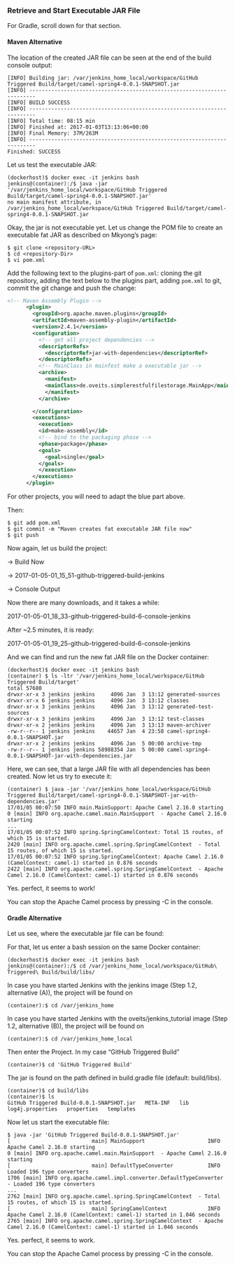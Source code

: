 ### Retrieve and Start Executable JAR File

For Gradle, scroll down for that section.

#### Maven Alternative

The location of the created JAR file can be seen at the end of the build console output:

```console
[INFO] Building jar: /var/jenkins_home_local/workspace/GitHub Triggered Build/target/camel-spring4-0.0.1-SNAPSHOT.jar
[INFO] ------------------------------------------------------------------------
[INFO] BUILD SUCCESS
[INFO] ------------------------------------------------------------------------
[INFO] Total time: 08:15 min
[INFO] Finished at: 2017-01-03T13:13:06+00:00
[INFO] Final Memory: 37M/263M
[INFO] ------------------------------------------------------------------------
Finished: SUCCESS
```

Let us test the executable JAR:

```
(dockerhost)$ docker exec -it jenkins bash
jenkins@(container):/$ java -jar '/var/jenkins_home_local/workspace/GitHub Triggered Build/target/camel-spring4-0.0.1-SNAPSHOT.jar'
no main manifest attribute, in /var/jenkins_home_local/workspace/GitHub Triggered Build/target/camel-spring4-0.0.1-SNAPSHOT.jar
```

Okay, the jar is not executable yet. Let us change the POM file to create an executable fat JAR as described on Mkyong’s page:

```
$ git clone <repository-URL>
$ cd <repository-Dir>
$ vi pom.xml
```

Add the following text to the plugins-part of `pom.xml`: cloning the git repository, adding the text below to the plugins part, adding `pom.xml` to git, commit the git change and push the change:

```xml
<!-- Maven Assembly Plugin -->
      <plugin>
        <groupId>org.apache.maven.plugins</groupId>
        <artifactId>maven-assembly-plugin</artifactId>
        <version>2.4.1</version>
        <configuration>
          <!-- get all project dependencies -->
          <descriptorRefs>
            <descriptorRef>jar-with-dependencies</descriptorRef>
          </descriptorRefs>
          <!-- MainClass in mainfest make a executable jar -->
          <archive>
            <manifest>
            <mainClass>de.oveits.simplerestfulfilestorage.MainApp</mainClass>
            </manifest>
          </archive>

        </configuration>
        <executions>
          <execution>
          <id>make-assembly</id>
          <!-- bind to the packaging phase -->
          <phase>package</phase>
          <goals>
            <goal>single</goal>
          </goals>
          </execution>
        </executions>
      </plugin>
```

For other projects, you will need to adapt the blue part above.

Then:

```
$ git add pom.xml
$ git commit -m "Maven creates fat executable JAR file now"
$ git push
```

Now again, let us build the project:

-> Build Now

-> 2017-01-05-01_15_51-github-triggered-build-jenkins

-> Console Output

Now there are many downloads, and it takes a while:

2017-01-05-01_18_33-github-triggered-build-6-console-jenkins

After ~2.5 minutes, it is ready:

2017-01-05-01_19_25-github-triggered-build-6-console-jenkins

And we can find and run the new fat JAR file on the Docker container:

```
(dockerhost)$ docker exec -it jenkins bash
(container) $ ls -ltr '/var/jenkins_home_local/workspace/GitHub Triggered Build/target'
total 57680
drwxr-xr-x 3 jenkins jenkins     4096 Jan  3 13:12 generated-sources
drwxr-xr-x 6 jenkins jenkins     4096 Jan  3 13:12 classes
drwxr-xr-x 3 jenkins jenkins     4096 Jan  3 13:12 generated-test-sources
drwxr-xr-x 3 jenkins jenkins     4096 Jan  3 13:12 test-classes
drwxr-xr-x 2 jenkins jenkins     4096 Jan  3 13:13 maven-archiver
-rw-r--r-- 1 jenkins jenkins    44657 Jan  4 23:58 camel-spring4-0.0.1-SNAPSHOT.jar
drwxr-xr-x 2 jenkins jenkins     4096 Jan  5 00:00 archive-tmp
-rw-r--r-- 1 jenkins jenkins 58988354 Jan  5 00:00 camel-spring4-0.0.1-SNAPSHOT-jar-with-dependencies.jar
```

Here, we can see, that a large JAR file with all dependencies has been created. Now let us try to execute it:

```
(container) $ java -jar '/var/jenkins_home_local/workspace/GitHub Triggered Build/target/camel-spring4-0.0.1-SNAPSHOT-jar-with-dependencies.jar'
17/01/05 00:07:50 INFO main.MainSupport: Apache Camel 2.16.0 starting
0 [main] INFO org.apache.camel.main.MainSupport  - Apache Camel 2.16.0 starting
...
17/01/05 00:07:52 INFO spring.SpringCamelContext: Total 15 routes, of which 15 is started.
2420 [main] INFO org.apache.camel.spring.SpringCamelContext  - Total 15 routes, of which 15 is started.
17/01/05 00:07:52 INFO spring.SpringCamelContext: Apache Camel 2.16.0 (CamelContext: camel-1) started in 0.876 seconds
2422 [main] INFO org.apache.camel.spring.SpringCamelContext  - Apache Camel 2.16.0 (CamelContext: camel-1) started in 0.876 seconds
```

Yes. perfect, it seems to work!

You can stop the Apache Camel process by pressing <CTRL>-C in the console.


#### Gradle Alternative

Let us see, where the executable jar file can be found:

For that, let us enter a bash session on the same Docker container:

```
(dockerhost)$ docker exec -it jenkins bash
jenkins@(container):/$ cd /var/jenkins_home_local/workspace/GitHub\ Triggered\ Build/build/libs/
```

In case you have started Jenkins with the jenkins image (Step 1.2, alternative (A)), the project will be found on

```
(container):$ cd /var/jenkins_home
```

In case you have started Jenkins with the oveits/jenkins_tutorial image (Step 1.2, alternative (B)), the project will be found on

```
(container):$ cd /var/jenkins_home_local
```

Then enter the Project. In my case “GitHub Triggered Build”

```
(container)$ cd 'GitHub Triggered Build'
```

The jar is found on the path defined in build.gradle file (default: build/libs).

```
(container)$ cd build/libs
(container)$ ls
GitHub Triggered Build-0.0.1-SNAPSHOT.jar   META-INF   lib   log4j.properties   properties   templates
```

Now let us start the executable file:

```
$ java -jar 'GitHub Triggered Build-0.0.1-SNAPSHOT.jar'
[                          main] MainSupport                    INFO  Apache Camel 2.16.0 starting
0 [main] INFO org.apache.camel.main.MainSupport  - Apache Camel 2.16.0 starting
[                          main] DefaultTypeConverter           INFO  Loaded 196 type converters
1706 [main] INFO org.apache.camel.impl.converter.DefaultTypeConverter  - Loaded 196 type converters
...
2762 [main] INFO org.apache.camel.spring.SpringCamelContext  - Total 15 routes, of which 15 is started.
[                          main] SpringCamelContext             INFO  Apache Camel 2.16.0 (CamelContext: camel-1) started in 1.046 seconds
2765 [main] INFO org.apache.camel.spring.SpringCamelContext  - Apache Camel 2.16.0 (CamelContext: camel-1) started in 1.046 seconds
```

Yes. perfect, it seems to work.

You can stop the Apache Camel process by pressing <CTRL>-C in the console.
